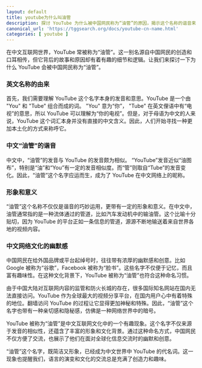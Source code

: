 ```yaml
---
layout: default
title: youtube为什么叫油管
description: 探讨 YouTube 为什么被中国网民称为“油管”的原因，揭示这个名称的谐音来源、文化背景和独特的幽默感。深入分析“油管”这一昵称在中文互联网中的特殊地位和吸引力。
canonical_url: 'https://tggsearch.org/docs/youtube-cn-name.html'
categories: [ youtube ]
---
```

在中文互联网世界，YouTube 常被称为“油管”。这一别名源自中国网民的创造和口耳相传，但它背后的故事和原因却有着有趣的细节和逻辑。让我们来探讨一下为什么 YouTube 会被中国网民称为“油管”。

### 英文名称的由来
首先，我们需要理解 YouTube 这个名字本身的发音和意思。YouTube 是一个由 "You" 和 "Tube" 组合而成的词。 "You" 意为“你”， "Tube" 在英文俚语中有“电视”的意思，所以 YouTube 可以理解为“你的电视”。但是，对于母语为中文的人来说，YouTube 这个词汇本身并没有直接的中文含义。因此，人们开始寻找一种更加本土化的方式来称呼它。

### 中文“油管”的谐音
中文中，“油管”的发音与 YouTube 的发音颇为相似。 “YouTube”发音近似“油图布”，特别是“油”和“You”有一定的发音相似度。而“管”则取自“Tube”的发音变化。因此，“油管”这个名字应运而生，成为了 YouTube 在中文网络上的昵称。

### 形象和意义
“油管”这个名称不仅仅是谐音的巧妙运用，更带有一定的形象和意义。在中文中，油管通常指的是一种流体通过的管道，比如汽车发动机中的输油管。这个比喻十分贴切，因为 YouTube 的平台正如一条信息的管道，源源不断地输送着来自世界各地的视频内容。

### 中文网络文化的幽默感
中国网民在给外国品牌或平台起绰号时，往往带有浓厚的幽默感和创意。比如 Google 被称为“谷歌”，Facebook 被称为“脸书”。这些名字不仅便于记忆，而且富有趣味性。在这种文化背景下，YouTube 被称为“油管”也符合这种命名习惯。

由于中国大陆对互联网内容的监管和防火长城的存在，很多国际知名网站在国内无法直接访问。YouTube 作为全球最大的视频分享平台，在国内用户心中有着特殊的地位。翻墙访问 YouTube 的过程让它显得更加神秘和特殊。因此，“油管”这个名字也带有一种亲切感和隐秘感，仿佛是一种网络世界中的暗号。

YouTube 被称为“油管”是中文互联网文化中的一个有趣现象。这个名字不仅来源于发音的相似性，还蕴含了丰富的形象和文化背景。通过这种命名方式，中国网民不仅方便了交流，也展示了他们在面对全球化信息交流时的幽默和创意。

“油管”这个名字，既简洁又形象，已经成为中文世界中 YouTube 的代名词。这一现象也提醒我们，语言的演变和文化的交流总是充满了创造力和趣味。